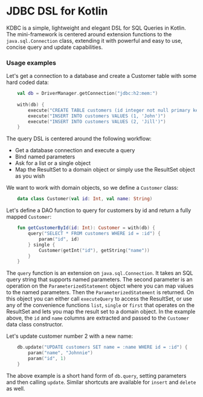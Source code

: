 # JDBC DSL for Kotlin

KDBC is a simple, lightweight and elegant DSL for SQL Queries in Kotlin. The mini-framework
is centered around extension functions to the `java.sql.Connection` class, extending it
with powerful and easy to use, concise query and update capabilities.

### Usage examples

Let's get a connection to a database and create a Customer table with some hard coded data:

```kotlin
	val db = DriverManager.getConnection("jdbc:h2:mem:")
	
	with(db) {
		execute("CREATE TABLE customers (id integer not null primary key, name text)")
		execute("INSERT INTO customers VALUES (1, 'John')")
		execute("INSERT INTO customers VALUES (2, 'Jill')")
	}
```

The query DSL is centered around the following workflow:

* Get a database connection and execute a query
* Bind named parameters
* Ask for a list or a single object
* Map the ResultSet to a domain object or simply use the ResultSet object as you wish

We want to work with domain objects, so we define a `Customer` class:

```kotlin
	data class Customer(val id: Int, val name: String)
```

Let's define a DAO function to query for customers by id and return a fully mapped `Customer`:

```kotlin
	fun getCustomerById(id: Int): Customer = with(db) {
		query("SELECT * FROM customers WHERE id = :id") {
			param("id", id)
		} single {
			Customer(getInt("id"), getString("name"))
		}
	}
```

The `query` function is an extension on `java.sql.Connection`. It takes an SQL query string
that supports named parameters. The second parameter is an operation on the `ParameterizedStatement` object
where you can map values to the named parameters. Then the `ParameterizedStatement` is returned. On this object you
can either call `executeQuery` to access the ResultSet, or use any of the convenience functions `list`, `single` or
`first` that operates on the ResultSet and lets you map the result set to a domain object. In the example above,
the `id` and `name` columns are extracted and passed to the `Customer` data class constructor.
 
Let's update customer number 2 with a new name:

```kotlin
	db.update("UPDATE customers SET name = :name WHERE id = :id") {
		param("name", "Johnnie")
		param("id", 1)
	}
```
    
The above example is a short hand form of `db.query`, setting parameters and then calling `update`. Similar
shortcuts are available for `insert` and `delete` as well.